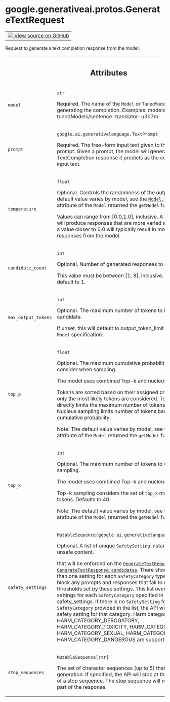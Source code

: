 
# google.generativeai.protos.GenerateTextRequest

<!-- Insert buttons and diff -->

<table class="tfo-notebook-buttons tfo-api nocontent">
<td>
  <a target="_blank" href="https://github.com/googleapis/google-cloud-python/tree/main/packages/google-ai-generativelanguage/google/ai/generativelanguage_v1beta/types/text_service.py#L42-L185">
    <img src="https://www.tensorflow.org/images/GitHub-Mark-32px.png" />
    View source on GitHub
  </a>
</td>
</table>



Request to generate a text completion response from the model.

<!-- Placeholder for "Used in" -->





<!-- Tabular view -->
 <table class="responsive fixed orange">
<colgroup><col width="214px"><col></colgroup>
<tr><th colspan="2"><h2 class="add-link">Attributes</h2></th></tr>

<tr>
<td>

`model`<a id="model"></a>

</td>
<td>

`str`

Required. The name of the ``Model`` or ``TunedModel`` to use
for generating the completion. Examples:
models/text-bison-001 tunedModels/sentence-translator-u3b7m

</td>
</tr><tr>
<td>

`prompt`<a id="prompt"></a>

</td>
<td>

`google.ai.generativelanguage.TextPrompt`

Required. The free-form input text given to
the model as a prompt.
Given a prompt, the model will generate a
TextCompletion response it predicts as the
completion of the input text.

</td>
</tr><tr>
<td>

`temperature`<a id="temperature"></a>

</td>
<td>

`float`

Optional. Controls the randomness of the output. Note: The
default value varies by model, see the <a href="../../../google/generativeai/protos/Model.md#temperature"><code>Model.temperature</code></a>
attribute of the ``Model`` returned the ``getModel``
function.

Values can range from [0.0,1.0], inclusive. A value closer
to 1.0 will produce responses that are more varied and
creative, while a value closer to 0.0 will typically result
in more straightforward responses from the model.


</td>
</tr><tr>
<td>

`candidate_count`<a id="candidate_count"></a>

</td>
<td>

`int`

Optional. Number of generated responses to return.

This value must be between [1, 8], inclusive. If unset, this
will default to 1.


</td>
</tr><tr>
<td>

`max_output_tokens`<a id="max_output_tokens"></a>

</td>
<td>

`int`

Optional. The maximum number of tokens to include in a
candidate.

If unset, this will default to output_token_limit specified
in the ``Model`` specification.


</td>
</tr><tr>
<td>

`top_p`<a id="top_p"></a>

</td>
<td>

`float`

Optional. The maximum cumulative probability of tokens to
consider when sampling.

The model uses combined Top-k and nucleus sampling.

Tokens are sorted based on their assigned probabilities so
that only the most likely tokens are considered. Top-k
sampling directly limits the maximum number of tokens to
consider, while Nucleus sampling limits number of tokens
based on the cumulative probability.

Note: The default value varies by model, see the
<a href="../../../google/generativeai/protos/Model.md#top_p"><code>Model.top_p</code></a> attribute of the ``Model`` returned the
``getModel`` function.


</td>
</tr><tr>
<td>

`top_k`<a id="top_k"></a>

</td>
<td>

`int`

Optional. The maximum number of tokens to consider when
sampling.

The model uses combined Top-k and nucleus sampling.

Top-k sampling considers the set of ``top_k`` most probable
tokens. Defaults to 40.

Note: The default value varies by model, see the
<a href="../../../google/generativeai/protos/Model.md#top_k"><code>Model.top_k</code></a> attribute of the ``Model`` returned the
``getModel`` function.


</td>
</tr><tr>
<td>

`safety_settings`<a id="safety_settings"></a>

</td>
<td>

`MutableSequence[google.ai.generativelanguage.SafetySetting]`

Optional. A list of unique ``SafetySetting`` instances for
blocking unsafe content.

that will be enforced on the <a href="../../../google/generativeai/protos/GenerateTextRequest.md#prompt"><code>GenerateTextRequest.prompt</code></a>
and <a href="../../../google/generativeai/protos/GenerateTextResponse.md#candidates"><code>GenerateTextResponse.candidates</code></a>. There should not be
more than one setting for each ``SafetyCategory`` type. The
API will block any prompts and responses that fail to meet
the thresholds set by these settings. This list overrides
the default settings for each ``SafetyCategory`` specified
in the safety_settings. If there is no ``SafetySetting`` for
a given ``SafetyCategory`` provided in the list, the API
will use the default safety setting for that category. Harm
categories HARM_CATEGORY_DEROGATORY, HARM_CATEGORY_TOXICITY,
HARM_CATEGORY_VIOLENCE, HARM_CATEGORY_SEXUAL,
HARM_CATEGORY_MEDICAL, HARM_CATEGORY_DANGEROUS are supported
in text service.

</td>
</tr><tr>
<td>

`stop_sequences`<a id="stop_sequences"></a>

</td>
<td>

`MutableSequence[str]`

The set of character sequences (up to 5) that
will stop output generation. If specified, the
API will stop at the first appearance of a stop
sequence. The stop sequence will not be included
as part of the response.

</td>
</tr>
</table>



